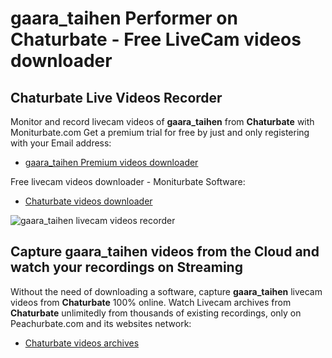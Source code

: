 # gaara_taihen Performer on Chaturbate - Free LiveCam videos downloader

## Chaturbate Live Videos Recorder

Monitor and record livecam videos of **gaara_taihen** from **Chaturbate** with Moniturbate.com
Get a premium trial for free by just and only registering with your Email address:
* [gaara_taihen Premium videos downloader](https://moniturbate.com/request-demo-licence-key.html)

Free livecam videos downloader - Moniturbate Software:
* [Chaturbate videos downloader](https://moniturbate.com/moniturbate-download-software.html)

![gaara_taihen livecam videos recorder](https://peachurnet.com/templates/moniturbate-software.png)


## Capture gaara_taihen videos from the Cloud and watch your recordings on Streaming

Without the need of downloading a software, capture **gaara_taihen** livecam videos from **Chaturbate** 100% online.
Watch Livecam archives from **Chaturbate** unlimitedly from thousands of existing recordings, only on Peachurbate.com and its websites network:
* [Chaturbate videos archives](https://peachurnet.com/)